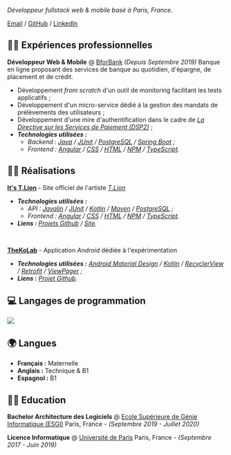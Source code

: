 _Développeur fullstack web & mobile basé à Paris, France._

[Email] / [GitHub] / [LinkedIn]

## 👨‍💼 Expériences professionnelles

**Développeur Web & Mobile** @ [BforBank] _(Depuis Septembre 2019)_
Banque en ligne proposant des services de banque au quotidien, d'épargne, de placement et de crédit.

- Développement _from scratch_ d'un outil de monitoring facilitant les tests applicatifs ;
- Développement d'un micro-service dédié à la gestion des mandats de prélèvements des utilisateurs ;
- Développement d'une mire d'authentification dans le cadre de _[La Directive sur les Services de Paiement (DSP2)][dsp2]_ ;
- _**Technologies utilisées :**_
  - _Backend : [Java] / [JUnit][junit] / [PostgreSQL] / [Spring Boot][spring-boot] ;_
  - _Frontend : [Angular] / [CSS] / [HTML] / [NPM] / [TypeScript]._

## 👨‍💻 Réalisations

**[It's T.Lion][itstlion]** - Site officiel de l'artiste _[T.Lion][tlion]_

- _**Technologies utilisées :**_
  - _API : [Javalin] / [JUnit] / [Kotlin] / [Maven] / [PostgreSQL] ;_
  - _Frontend : [Angular] / [CSS] / [HTML] / [NPM] / [TypeScript]._
- _**Liens :** [Projets Github][itstlion-github] / [Site][itstlion]._

<br/>

**[TheKoLab]** - Application _Android_ dédiée à l'expérimentation

- _**Technologies utilisées :** [Android Material Design][android-material-design] / [Kotlin] / [RecyclerView] / [Retrofit] / [ViewPager] ;_
- _**Liens :** [Projet Github][thekolab]._

## 💻 Langages de programmation

<img src="https://github-readme-stats.vercel.app/api/top-langs/?username=LVMVRQUXL&langs_count=8&layout=compact&hide_title=true" />

## 🌍 Langues

- **Français :** Maternelle
- **Anglais :** Technique & B1
- **Espagnol :** B1

## 👨‍🎓 Education

**Bachelor Architecture des Logiciels** @ [Ecole Supérieure de Génie Informatique (ESGI)][esgi]
Paris, France - _(Septembre 2019 - Juillet 2020)_

**Licence Informatique** @ [Université de Paris][université-de-paris]
Paris, France - _(Septembre 2017 - Juin 2019)_

<!-- SHARED LINKS -->

[android-material-design]: https://material.io/develop/android
[angular]: https://angular.io
[bforbank]: https://www.bforbank.com
[css]: https://fr.wikipedia.org/wiki/Feuilles_de_style_en_cascade
[dsp2]: https://fr.wikipedia.org/wiki/Directive_sur_les_services_de_paiement
[email]: mailto:loiclamarque777@gmail.com
[esgi]: https://www.esgi.fr
[github]: https://github.com/LVMVRQUXL
[html]: https://fr.wikipedia.org/wiki/Hypertext_Markup_Language
[itstlion]: https://www.itstlion.com
[itstlion-github]: https://github.com/itstlion
[java]: https://www.java.com
[javalin]: https://javalin.io
[junit]: https://junit.org/junit5
[kotlin]: https://kotlinlang.org
[linkedin]: https://fr.linkedin.com/in/lamarque-loic
[maven]: https://maven.apache.org
[npm]: https://www.npmjs.com
[postgresql]: https://www.postgresql.org
[recyclerview]: https://developer.android.com/guide/topics/ui/layout/recyclerview
[retrofit]: https://square.github.io/retrofit
[spring-boot]: https://spring.io/projects/spring-boot
[thekolab]: https://github.com/TheXtremeLabs/TheKoLab
[tlion]: https://www.instagram.com/itst.lion
[typescript]: https://www.typescriptlang.org
[université-de-paris]: https://u-paris.fr
[viewpager]: https://developer.android.com/training/animation/screen-slide-2

